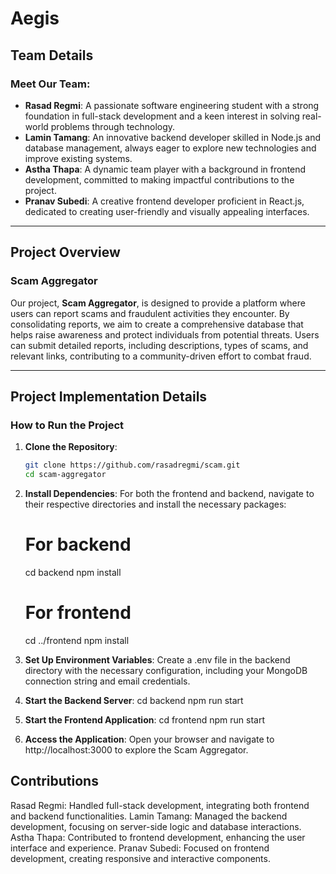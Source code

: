 # Aegis

## Team Details

### Meet Our Team:
- **Rasad Regmi**: A passionate software engineering student with a strong foundation in full-stack development and a keen interest in solving real-world problems through technology.
- **Lamin Tamang**: An innovative backend developer skilled in Node.js and database management, always eager to explore new technologies and improve existing systems.
- **Astha Thapa**: A dynamic team player with a background in frontend development, committed to making impactful contributions to the project.
- **Pranav Subedi**: A creative frontend developer proficient in React.js, dedicated to creating user-friendly and visually appealing interfaces.

---

## Project Overview

### Scam Aggregator
Our project, **Scam Aggregator**, is designed to provide a platform where users can report scams and fraudulent activities they encounter. By consolidating reports, we aim to create a comprehensive database that helps raise awareness and protect individuals from potential threats. Users can submit detailed reports, including descriptions, types of scams, and relevant links, contributing to a community-driven effort to combat fraud.

---

## Project Implementation Details

### How to Run the Project

1. **Clone the Repository**:
   ```bash
   git clone https://github.com/rasadregmi/scam.git
   cd scam-aggregator

2. **Install Dependencies**:
   For both the frontend and backend, navigate to their respective directories and install the necessary packages:
    # For backend
    cd backend
    npm install
    
    # For frontend
    cd ../frontend
    npm install

3. **Set Up Environment Variables**:
   Create a .env file in the backend directory with the necessary configuration, including your MongoDB connection string and email credentials.

4. **Start the Backend Server**:
    cd backend
    npm run start

5. **Start the Frontend Application**:
    cd frontend
    npm run start

6. **Access the Application**:
   Open your browser and navigate to http://localhost:3000 to explore the Scam Aggregator.

<h2>Contributions</h2>
  Rasad Regmi: Handled full-stack development, integrating both frontend and backend functionalities.
  Lamin Tamang: Managed the backend development, focusing on server-side logic and database interactions.
  Astha Thapa: Contributed to frontend development, enhancing the user interface and experience.
  Pranav Subedi: Focused on frontend development, creating responsive and interactive components.
